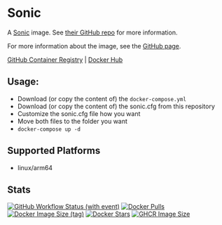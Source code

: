 # Sonic

A [Sonic](https://github.com/valeriansaliou/sonic) image. See [their GitHub repo](https://github.com/valeriansaliou/sonic) for more information.

For more information about the image, see the [GitHub page](https://github.com/Zottelchen/docker-container/sonic).

[GitHub Container Registry](https://github.com/users/Zottelchen/packages/container/package/sonic) | [Docker Hub](https://hub.docker.com/r/zottelchen/sonic)

## Usage:

- Download (or copy the content of) the `docker-compose.yml`
- Download (or copy the content of) the sonic.cfg from this repository
- Customize the sonic.cfg file how you want
- Move both files to the folder you want
- `docker-compose up -d`

## Supported Platforms

- linux/arm64

## Stats

[![GitHub Workflow Status (with event)](https://img.shields.io/github/actions/workflow/status/zottelchen/docker-container/sonic.yml?logo=github)](https://github.com/Zottelchen/docker-container/actions/workflows/sonic.yml)
[![Docker Pulls](https://img.shields.io/docker/pulls/zottelchen/sonic?logo=docker)](https://hub.docker.com/r/zottelchen/sonic)
[![Docker Image Size (tag)](https://img.shields.io/docker/image-size/zottelchen/sonic/latest?logo=docker)](https://hub.docker.com/r/zottelchen/sonic)
[![Docker Stars](https://img.shields.io/docker/stars/zottelchen/sonic?label=%E2%AD%90%20DOCKER%20STARS)](https://hub.docker.com/r/zottelchen/sonic)
[![GHCR Image Size](https://ghcr-badge.egpl.dev/zottelchen/sonic/size)](https://github.com/users/Zottelchen/packages/container/package/sonic)
